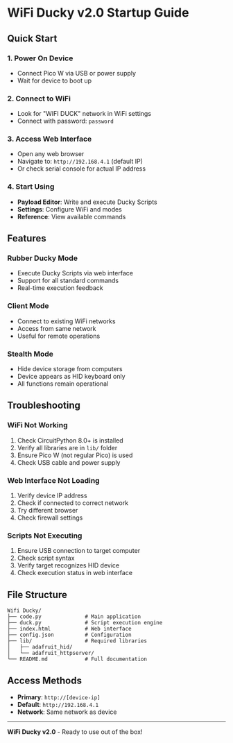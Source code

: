 # WiFi Ducky v2.0 Startup Guide

## Quick Start

### 1. **Power On Device**
- Connect Pico W via USB or power supply
- Wait for device to boot up

### 2. **Connect to WiFi**
- Look for "WIFI DUCK" network in WiFi settings
- Connect with password: `password`

### 3. **Access Web Interface**
- Open any web browser
- Navigate to: `http://192.168.4.1` (default IP)
- Or check serial console for actual IP address

### 4. **Start Using**
- **Payload Editor**: Write and execute Ducky Scripts
- **Settings**: Configure WiFi and modes
- **Reference**: View available commands

## Features

### **Rubber Ducky Mode**
- Execute Ducky Scripts via web interface
- Support for all standard commands
- Real-time execution feedback

### **Client Mode**
- Connect to existing WiFi networks
- Access from same network
- Useful for remote operations

### **Stealth Mode**
- Hide device storage from computers
- Device appears as HID keyboard only
- All functions remain operational

## Troubleshooting

### **WiFi Not Working**
1. Check CircuitPython 8.0+ is installed
2. Verify all libraries are in `lib/` folder
3. Ensure Pico W (not regular Pico) is used
4. Check USB cable and power supply

### **Web Interface Not Loading**
1. Verify device IP address
2. Check if connected to correct network
3. Try different browser
4. Check firewall settings

### **Scripts Not Executing**
1. Ensure USB connection to target computer
2. Check script syntax
3. Verify target recognizes HID device
4. Check execution status in web interface

## File Structure

```
Wifi Ducky/
├── code.py              # Main application
├── duck.py              # Script execution engine
├── index.html           # Web interface
├── config.json          # Configuration
├── lib/                 # Required libraries
│   ├── adafruit_hid/
│   └── adafruit_httpserver/
└── README.md            # Full documentation
```

## Access Methods

- **Primary**: `http://[device-ip]`
- **Default**: `http://192.168.4.1`
- **Network**: Same network as device

---

**WiFi Ducky v2.0** - Ready to use out of the box!
